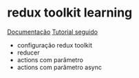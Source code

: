 # redux toolkit learning

[Documentação](https://redux-toolkit.js.org/tutorials/quick-start)
[Tutorial seguido](https://www.youtube.com/watch?v=mT8nFaFyJnw)

- configuração redux toolkit
- reducer
- actions com parâmetro
- actions com parâmetro async
